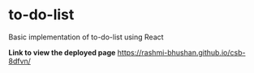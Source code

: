 # to-do-list
Basic implementation of to-do-list using React 

**Link to view the deployed page**
https://rashmi-bhushan.github.io/csb-8dfvn/
